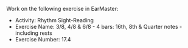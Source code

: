 Work on the following exercise in EarMaster:
- Activity: Rhythm Sight-Reading
- Exercise Name: 3/8, 4/8 & 6/8 - 4 bars: 16th, 8th & Quarter notes - including rests
- Exercise Number: 17.4
